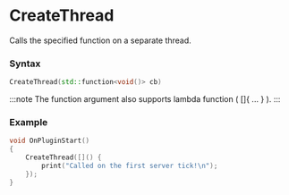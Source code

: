 # CreateThread

Calls the specified function on a separate thread.

### Syntax

```cpp
CreateThread(std::function<void()> cb)
```

:::note
The function argument also supports lambda function ( \[]\{ ... } ).
:::

### Example

```cpp
void OnPluginStart()
{
    CreateThread([]() {
        print("Called on the first server tick!\n");
    });
}
```